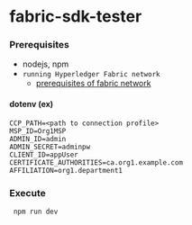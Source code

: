 # fabric-sdk-tester

### Prerequisites

- nodejs, npm
- `running Hyperledger Fabric network`
  - [prerequisites of fabric network](https://hyperledger-fabric.readthedocs.io/en/release-2.2/dev-setup/devenv.html?prerequisites#prerequisites)

#### dotenv (ex)

```
CCP_PATH=<path to connection profile>
MSP_ID=Org1MSP
ADMIN_ID=admin
ADMIN_SECRET=adminpw
CLIENT_ID=appUser
CERTIFICATE_AUTHORITIES=ca.org1.example.com
AFFILIATION=org1.department1
```

### Execute

```zsh
 npm run dev
```
